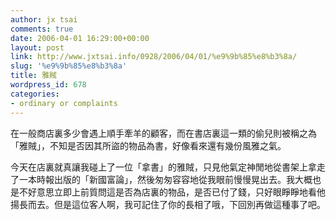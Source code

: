 ```yaml
---
author: jx tsai
comments: true
date: 2006-04-01 16:29:00+00:00
layout: post
link: http://www.jxtsai.info/0928/2006/04/01/%e9%9b%85%e8%b3%8a/
slug: '%e9%9b%85%e8%b3%8a'
title: 雅賊
wordpress_id: 678
categories:
- ordinary or complaints
---
```


在一般商店裏多少會遇上順手牽羊的顧客，而在書店裏這一類的偷兒則被稱之為「雅賊」，不知是否因其所盜的物品為書，好像看來還有幾份風雅之氣。  
  
今天在店裏就真讓我碰上了一位「拿書」的雅賊，只見他氣定神閒地從書架上拿走了一本時報出版的「新國富論」，然後匆匆容容地從我眼前慢慢晃出去。我大概也是不好意思立即上前質問這是否為店裏的物品，是否已付了錢，只好眼睜睜地看他揚長而去。但是這位客人啊，我可記住了你的長相了哦，下回別再做這種事了吧。
